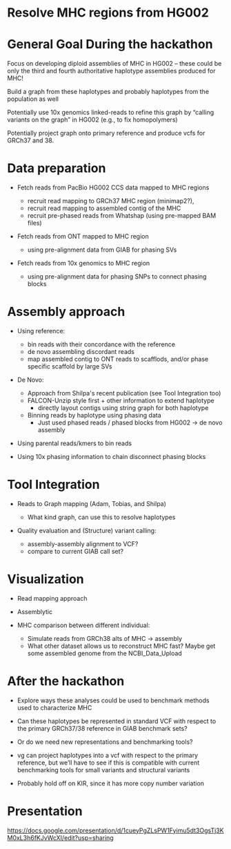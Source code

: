 Resolve MHC regions from HG002
===============================


General Goal During the hackathon
=================================
Focus on developing diploid assemblies of MHC in HG002 – these could be only the third and fourth authoritative 
haplotype assemblies produced for MHC!

Build a graph from these haplotypes and probably haplotypes from the population as well

Potentially use 10x genomics linked-reads to refine this graph by “calling variants on the graph” in HG002 (e.g., to fix homopolymers)

Potentially project graph onto primary reference and produce vcfs for GRCh37 and 38. 


Data preparation
================

* Fetch reads from PacBio HG002 CCS data mapped to MHC regions
    * recruit read mapping to GRCh37 MHC region (minimap2?), 
    * recruit read mapping to assembled contig of the MHC
    * recruit pre-phased reads from Whatshap (using pre-mapped BAM files)

* Fetch reads from ONT mapped to MHC region
    * using pre-alignment data from GIAB for phasing SVs

* Fetch reads from 10x genomics to MHC region
    * using pre-alignment data for phasing SNPs to connect phasing blocks 

Assembly approach
=================
* Using reference:
    * bin reads with their concordance with the reference
    * de novo assembling discordant reads
    * map assembled contig to ONT reads to scafflods, and/or phase specific scaffold by large SVs

* De Novo:
    * Approach from Shilpa's recent publication (see Tool Integration too)
    * FALCON-Unzip style first + other information to extend haplotype
        * directly layout contigs using string graph for both haplotype
    * Binning reads by haplotype using phasing data 
        * Just used phased reads / phased blocks from HG002 -> de novo assembly

* Using parental reads/kmers to bin reads

* Using 10x phasing information to chain disconnect phasing blocks

Tool Integration
================
* Reads to Graph mapping (Adam, Tobias, and Shilpa)
    * What kind graph, can use this to resolve haplotypes

* Quality evaluation and (Structure) variant calling:
    * assembly-assembly alignment to VCF?
    * compare to current GIAB call set?

Visualization
=============
* Read mapping approach

* Assemblytic
            
* MHC comparison between different individual:
    - Simulate reads from GRCh38 alts of MHC -> assembly
    - What other dataset allows us to reconstruct MHC fast? Maybe get some assembled genome from the NCBI_Data_Upload


After the hackathon
===================

* Explore ways these analyses could be used to benchmark methods used to characterize MHC

* Can these haplotypes be represented in standard VCF with respect to the primary GRCh37/38 reference in GIAB benchmark sets?

* Or do we need new representations and benchmarking tools?

* vg can project haplotypes into a vcf with respect to the primary reference, but we’ll have to see if this is compatible with current benchmarking tools for small variants and structural variants

* Probably hold off on KIR, since it has more copy number variation




Presentation
==================
https://docs.google.com/presentation/d/1cueyPgZLsPW1Fyimu5dt3OgsTj3KM0xL3h6fKJvWcXI/edit?usp=sharing




